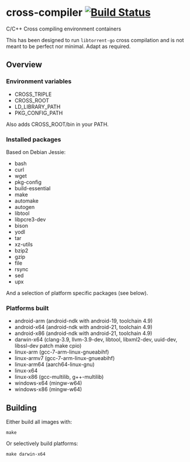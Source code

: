 cross-compiler [![Build Status](https://travis-ci.org/scakemyer/cross-compiler.svg?branch=master)](https://travis-ci.org/scakemyer/cross-compiler)
==============

C/C++ Cross compiling environment containers

This has been designed to run `libtorrent-go` cross compilation and is not meant to be perfect nor minimal. Adapt as required.

## Overview

### Environment variables

- CROSS_TRIPLE
- CROSS_ROOT
- LD_LIBRARY_PATH
- PKG_CONFIG_PATH

Also adds CROSS_ROOT/bin in your PATH.

### Installed packages

Based on Debian Jessie:
- bash
- curl
- wget
- pkg-config
- build-essential
- make
- automake
- autogen
- libtool
- libpcre3-dev
- bison
- yodl
- tar
- xz-utils
- bzip2
- gzip
- file
- rsync
- sed
- upx

And a selection of platform specific packages (see below).

### Platforms built

- android-arm (android-ndk with android-19, toolchain 4.9)
- android-x64 (android-ndk with android-21, toolchain 4.9)
- android-x86 (android-ndk with android-21, toolchain 4.9)
- darwin-x64 (clang-3.9, llvm-3.9-dev, libtool, libxml2-dev, uuid-dev, libssl-dev patch make cpio)
- linux-arm (gcc-7-arm-linux-gnueabihf)
- linux-armv7 (gcc-7-arm-linux-gnueabihf)
- linux-arm64 (aarch64-linux-gnu)
- linux-x64
- linux-x86 (gcc-multilib, g++-multilib)
- windows-x64 (mingw-w64)
- windows-x86 (mingw-w64)

## Building

Either build all images with:

    make

Or selectively build platforms:

    make darwin-x64
